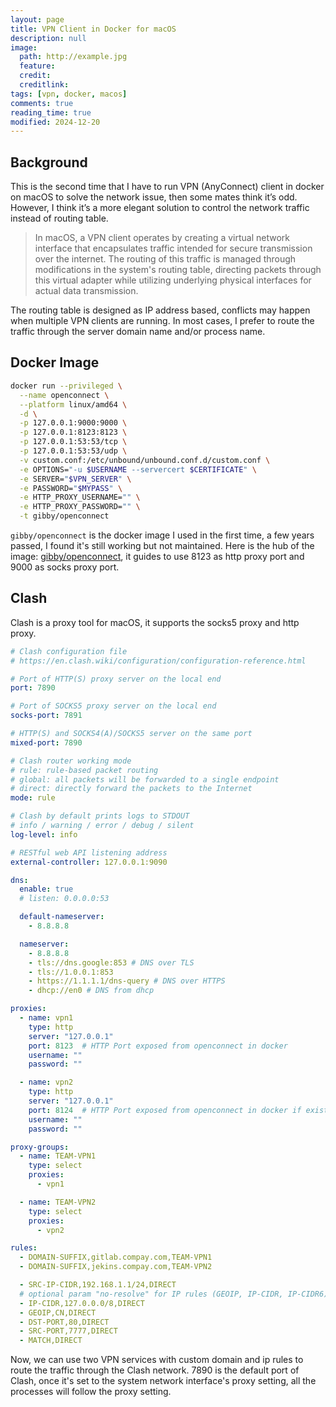 ```yaml
---
layout: page
title: VPN Client in Docker for macOS
description: null
image:
  path: http://example.jpg
  feature:
  credit:
  creditlink:
tags: [vpn, docker, macos]
comments: true
reading_time: true
modified: 2024-12-20
---
```




## Background

This is the second time that I have to run VPN (AnyConnect) client in docker on macOS to solve the network issue, then some mates think it’s odd. However, I think it’s a more elegant solution to control the network traffic instead of routing table.

> In macOS, a VPN client operates by creating a virtual network interface that encapsulates traffic intended for secure transmission over the internet. The routing of this traffic is managed through modifications in the system's routing table, directing packets through this virtual adapter while utilizing underlying physical interfaces for actual data transmission.

The routing table is designed as IP address based, conflicts may happen when multiple VPN clients are running. In most cases, I prefer to route the traffic through the server domain name and/or process name.



## Docker Image

```bash
docker run --privileged \
  --name openconnect \
  --platform linux/amd64 \
  -d \
  -p 127.0.0.1:9000:9000 \
  -p 127.0.0.1:8123:8123 \
  -p 127.0.0.1:53:53/tcp \
  -p 127.0.0.1:53:53/udp \
  -v custom.conf:/etc/unbound/unbound.conf.d/custom.conf \
  -e OPTIONS="-u $USERNAME --servercert $CERTIFICATE" \
  -e SERVER="$VPN_SERVER" \
  -e PASSWORD="$MYPASS" \
  -e HTTP_PROXY_USERNAME="" \
  -e HTTP_PROXY_PASSWORD="" \
  -t gibby/openconnect
```

`gibby/openconnect` is the docker image I used in the first time, a few years passed, I found it's still working but not maintained. Here is the hub of the image: [gibby/openconnect](https://hub.docker.com/r/gibby/openconnect), it guides to use 8123 as http proxy port and 9000 as socks proxy port.



## Clash

Clash is a proxy tool for macOS, it supports the socks5 proxy and http proxy.


```yaml
# Clash configuration file
# https://en.clash.wiki/configuration/configuration-reference.html

# Port of HTTP(S) proxy server on the local end
port: 7890

# Port of SOCKS5 proxy server on the local end
socks-port: 7891

# HTTP(S) and SOCKS4(A)/SOCKS5 server on the same port
mixed-port: 7890

# Clash router working mode
# rule: rule-based packet routing
# global: all packets will be forwarded to a single endpoint
# direct: directly forward the packets to the Internet
mode: rule

# Clash by default prints logs to STDOUT
# info / warning / error / debug / silent
log-level: info

# RESTful web API listening address
external-controller: 127.0.0.1:9090

dns:
  enable: true
  # listen: 0.0.0.0:53

  default-nameserver:
    - 8.8.8.8

  nameserver:
    - 8.8.8.8
    - tls://dns.google:853 # DNS over TLS
    - tls://1.0.0.1:853
    - https://1.1.1.1/dns-query # DNS over HTTPS
    - dhcp://en0 # DNS from dhcp

proxies:
  - name: vpn1
    type: http
    server: "127.0.0.1"
    port: 8123  # HTTP Port exposed from openconnect in docker
    username: ""
    password: ""

  - name: vpn2
    type: http
    server: "127.0.0.1"
    port: 8124  # HTTP Port exposed from openconnect in docker if exists
    username: ""
    password: ""

proxy-groups:
  - name: TEAM-VPN1
    type: select
    proxies:
      - vpn1

  - name: TEAM-VPN2
    type: select
    proxies:
      - vpn2

rules:
  - DOMAIN-SUFFIX,gitlab.compay.com,TEAM-VPN1
  - DOMAIN-SUFFIX,jekins.compay.com,TEAM-VPN2

  - SRC-IP-CIDR,192.168.1.1/24,DIRECT
  # optional param "no-resolve" for IP rules (GEOIP, IP-CIDR, IP-CIDR6)
  - IP-CIDR,127.0.0.0/8,DIRECT
  - GEOIP,CN,DIRECT
  - DST-PORT,80,DIRECT
  - SRC-PORT,7777,DIRECT
  - MATCH,DIRECT
```

Now, we can use two VPN services with custom domain and ip rules to route the traffic through the Clash network. 7890 is the default port of Clash, once it's set to the system network interface's proxy setting, all the processes will follow the proxy setting.

